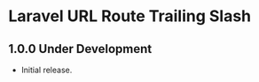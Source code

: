 Laravel URL Route Trailing Slash
================================

1.0.0 Under Development
-----------------------

- Initial release.

